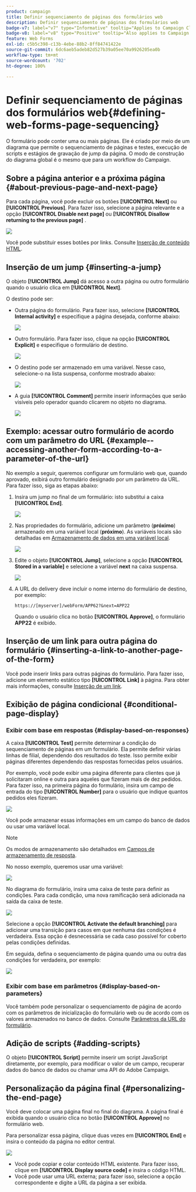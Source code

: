 ```yaml
---
product: campaign
title: Definir sequenciamento de páginas dos formulários web
description: Definir sequenciamento de páginas dos formulários web
badge-v7: label="v7" type="Informative" tooltip="Applies to Campaign Classic v7"
badge-v8: label="v8" type="Positive" tooltip="Also applies to Campaign v8"
feature: Web Forms
exl-id: c5b5c398-c13b-4ebe-88b2-8ff84741422e
source-git-commit: 6dc6aeb5adeb82d527b39a05ee70a9926205ea0b
workflow-type: tm+mt
source-wordcount: '702'
ht-degree: 100%

---
```


# Definir sequenciamento de páginas dos formulários web{#defining-web-forms-page-sequencing}



O formulário pode conter uma ou mais páginas. Ele é criado por meio de um diagrama que permite o sequenciamento de páginas e testes, execução de scripts e estágios de gravação de jump da página. O modo de construção do diagrama global é o mesmo que para um workflow do Campaign.

## Sobre a página anterior e a próxima página {#about-previous-page-and-next-page}

Para cada página, você pode excluir os botões **[!UICONTROL Next]** ou **[!UICONTROL Previous]**. Para fazer isso, selecione a página relevante e a opção **[!UICONTROL Disable next page]** ou **[!UICONTROL Disallow returning to the previous page]** .

![](assets/s_ncs_admin_survey_no_next_page.png)

Você pode substituir esses botões por links. Consulte [Inserção de conteúdo HTML](static-elements-in-a-web-form.md#inserting-html-content).

## Inserção de um jump {#inserting-a-jump}

O objeto **[!UICONTROL Jump]** dá acesso a outra página ou outro formulário quando o usuário clica em **[!UICONTROL Next]**.

O destino pode ser:

* Outra página do formulário. Para fazer isso, selecione **[!UICONTROL Internal activity]** e especifique a página desejada, conforme abaixo:

   ![](assets/s_ncs_admin_jump_param1.png)

* Outro formulário. Para fazer isso, clique na opção **[!UICONTROL Explicit]** e especifique o formulário de destino.

   ![](assets/s_ncs_admin_jump_param2.png)

* O destino pode ser armazenado em uma variável. Nesse caso, selecione-o na lista suspensa, conforme mostrado abaixo:

   ![](assets/s_ncs_admin_jump_param3.png)

* A guia **[!UICONTROL Comment]** permite inserir informações que serão visíveis pelo operador quando clicarem no objeto no diagrama.

   ![](assets/s_ncs_admin_survey_jump_comment.png)

## Exemplo: acessar outro formulário de acordo com um parâmetro do URL {#example--accessing-another-form-according-to-a-parameter-of-the-url}

No exemplo a seguir, queremos configurar um formulário web que, quando aprovado, exibirá outro formulário designado por um parâmetro da URL. Para fazer isso, siga as etapas abaixo:

1. Insira um jump no final de um formulário: isto substitui a caixa **[!UICONTROL End]**.

   ![](assets/s_ncs_admin_survey_jump_sample1.png)

1. Nas propriedades do formulário, adicione um parâmetro (**próximo**) armazenado em uma variável local (**próximo**). As variáveis locais são detalhadas em [Armazenamento de dados em uma variável local](web-forms-answers.md#storing-data-in-a-local-variable).

   ![](assets/s_ncs_admin_survey_jump_sample2.png)

1. Edite o objeto **[!UICONTROL Jump]**, selecione a opção **[!UICONTROL Stored in a variable]** e selecione a variável **next** na caixa suspensa.

   ![](assets/s_ncs_admin_survey_jump_sample3.png)

1. A URL do delivery deve incluir o nome interno do formulário de destino, por exemplo:

   ```
   https://[myserver]/webForm/APP62?&next=APP22
   ```

   Quando o usuário clica no botão **[!UICONTROL Approve]**, o formulário **APP22** é exibido.

## Inserção de um link para outra página do formulário {#inserting-a-link-to-another-page-of-the-form}

Você pode inserir links para outras páginas do formulário. Para fazer isso, adicione um elemento estático tipo **[!UICONTROL Link]** à página. Para obter mais informações, consulte [Inserção de um link](static-elements-in-a-web-form.md#inserting-a-link).

## Exibição de página condicional {#conditional-page-display}

### Exibir com base em respostas {#display-based-on-responses}

A caixa **[!UICONTROL Test]** permite determinar a condição do sequenciamento de páginas em um formulário. Ela permite definir várias linhas de filial, dependendo dos resultados do teste. Isso permite exibir páginas diferentes dependendo das respostas fornecidas pelos usuários.

Por exemplo, você pode exibir uma página diferente para clientes que já solicitaram online e outra para aqueles que fizeram mais de dez pedidos. Para fazer isso, na primeira página do formulário, insira um campo de entrada do tipo **[!UICONTROL Number]** para o usuário que indique quantos pedidos eles fizeram.

![](assets/s_ncs_admin_survey_test_ex0.png)

Você pode armazenar essas informações em um campo do banco de dados ou usar uma variável local.

>[!NOTE]
>
>Os modos de armazenamento são detalhados em [Campos de armazenamento de resposta](web-forms-answers.md#response-storage-fields).

No nosso exemplo, queremos usar uma variável:

![](assets/s_ncs_admin_survey_test_ex1.png)

No diagrama do formulário, insira uma caixa de teste para definir as condições. Para cada condição, uma nova ramificação será adicionada na saída da caixa de teste.

![](assets/s_ncs_admin_survey_test_ex2.png)

Selecione a opção **[!UICONTROL Activate the default branching]** para adicionar uma transição para casos em que nenhuma das condições é verdadeira. Essa opção é desnecessária se cada caso possível for coberto pelas condições definidas.

Em seguida, defina o sequenciamento de página quando uma ou outra das condições for verdadeira, por exemplo:

![](assets/s_ncs_admin_survey_test_ex3.png)

### Exibir com base em parâmetros {#display-based-on-parameters}

Você também pode personalizar o sequenciamento de página de acordo com os parâmetros de inicialização do formulário web ou de acordo com os valores armazenados no banco de dados. Consulte [Parâmetros da URL do formulário](defining-web-forms-properties.md#form-url-parameters).

## Adição de scripts {#adding-scripts}

O objeto **[!UICONTROL Script]** permite inserir um script JavaScript diretamente, por exemplo, para modificar o valor de um campo, recuperar dados do banco de dados ou chamar uma API do Adobe Campaign.

## Personalização da página final {#personalizing-the-end-page}

Você deve colocar uma página final no final do diagrama. A página final é exibida quando o usuário clica no botão **[!UICONTROL Approve]** no formulário web.

Para personalizar essa página, clique duas vezes em **[!UICONTROL End]** e insira o conteúdo da página no editor central.

![](assets/s_ncs_admin_survey_end_page_edit.png)

* Você pode copiar e colar conteúdo HTML existente. Para fazer isso, clique em **[!UICONTROL Display source code]** e insira o código HTML.
* Você pode usar uma URL externa; para fazer isso, selecione a opção correspondente e digite a URL da página a ser exibida.
